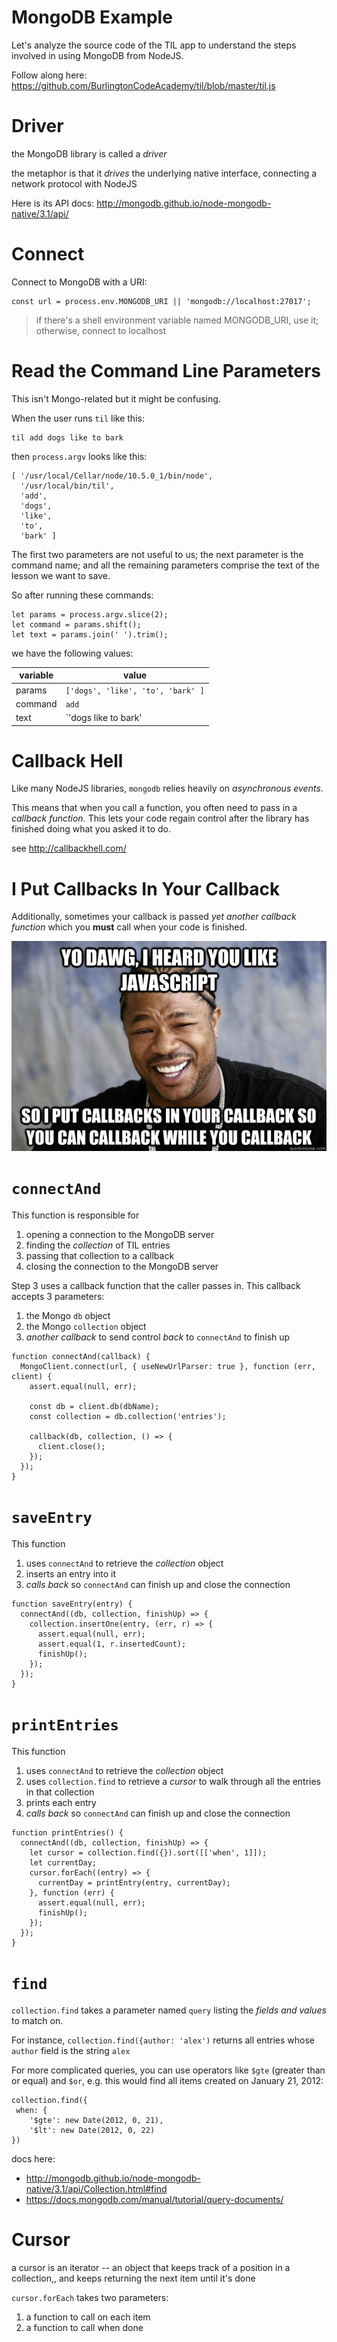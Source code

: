 # MongoDB Example

Let's analyze the source code of the TIL app to understand the steps involved in using MongoDB from NodeJS.

Follow along here: <https://github.com/BurlingtonCodeAcademy/til/blob/master/til.js>

# Driver

the MongoDB library is called a *driver*

the metaphor is that it *drives* the underlying native interface, connecting a network protocol with NodeJS

Here is its API docs: http://mongodb.github.io/node-mongodb-native/3.1/api/

# Connect

Connect to MongoDB with a URI:
  
    const url = process.env.MONGODB_URI || 'mongodb://localhost:27017';

> if there's a shell environment variable named MONGODB_URI, use it; otherwise, connect to localhost

# Read the Command Line Parameters

This isn't Mongo-related but it might be confusing.

When the user runs `til` like this:

    til add dogs like to bark
    
then `process.argv` looks like this:

    [ '/usr/local/Cellar/node/10.5.0_1/bin/node',
      '/usr/local/bin/til',
      'add',
      'dogs',
      'like',
      'to',
      'bark' ]     

The first two parameters are not useful to us; the next parameter is the command name; and all the remaining parameters comprise the text of the lesson we want to save.

So after running these commands:

    let params = process.argv.slice(2);
    let command = params.shift();
    let text = params.join(' ').trim();

we have the following values:

|variable|value|
|---|---|
|params| `['dogs', 'like', 'to', 'bark' ]` |
|command| `add`
|text| `'dogs like to bark'

# Callback Hell

Like many NodeJS libraries, `mongodb` relies heavily on *asynchronous events*.

This means that when you call a function, you often need to pass in a *callback function*. This lets your code regain control after the library has finished doing what you asked it to do.

see <http://callbackhell.com/> 

# I Put Callbacks In Your Callback

Additionally, sometimes your callback is passed  *yet another callback function* which you **must** call when your code is finished.  

![yo dawg callbacks](yo-dawg-callbacks.png)

# `connectAnd`

This function is responsible for 

1. opening a connection to the MongoDB server
2. finding the *collection* of TIL entries
3. passing that collection to a callback
4. closing the connection to the MongoDB server

Step 3 uses a callback function that the caller passes in. This callback accepts 3 parameters:

1. the Mongo `db` object
2. the Mongo `collection` object
3. *another callback* to send control *back* to `connectAnd` to finish up 

```
function connectAnd(callback) {
  MongoClient.connect(url, { useNewUrlParser: true }, function (err, client) {
    assert.equal(null, err);

    const db = client.db(dbName);
    const collection = db.collection('entries');

    callback(db, collection, () => {
      client.close();
    });
  });
}
```

# `saveEntry`

This function 

1. uses `connectAnd` to retrieve the *collection* object
2. inserts an entry into it
3. *calls back* so `connectAnd` can finish up and close the connection

```
function saveEntry(entry) {
  connectAnd((db, collection, finishUp) => {
    collection.insertOne(entry, (err, r) => {
      assert.equal(null, err);
      assert.equal(1, r.insertedCount);
      finishUp();
    });
  });
}
```

# `printEntries`

This function 

1. uses `connectAnd` to retrieve the *collection* object
2. uses `collection.find` to retrieve a *cursor* to walk through all the entries in that collection
3. prints each entry
4. *calls back* so `connectAnd` can finish up and close the connection

```
function printEntries() {
  connectAnd((db, collection, finishUp) => {
    let cursor = collection.find({}).sort([['when', 1]]);
    let currentDay;
    cursor.forEach((entry) => {
      currentDay = printEntry(entry, currentDay);
    }, function (err) {
      assert.equal(null, err);
      finishUp();
    });
  });
}
```

# `find`

`collection.find` takes a parameter named `query` listing the *fields and values* to match on. 

For instance, `collection.find({author: 'alex')` returns all entries whose `author` field is the string `alex`

For more complicated queries, you can use operators like `$gte` (greater than or equal) and `$or`, e.g. this would find all items created on January 21, 2012:

```
collection.find({
 when: {
    '$gte': new Date(2012, 0, 21),
    '$lt': new Date(2012, 0, 22)
})
```

docs here: 
  * <http://mongodb.github.io/node-mongodb-native/3.1/api/Collection.html#find>
  * <https://docs.mongodb.com/manual/tutorial/query-documents/>
  
# Cursor

a cursor is an iterator -- an object that keeps track of a position in a collection,, and keeps returning the next item until it's done

`cursor.forEach` takes two parameters:

1. a function to call on each item
2. a function to call when done
